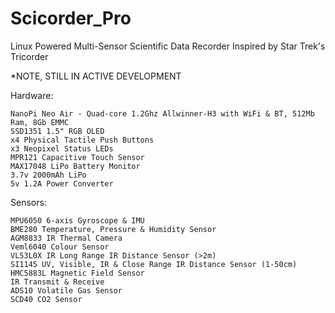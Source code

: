 # Scicorder_Pro
 Linux Powered Multi-Sensor Scientific Data Recorder
 Inspired by Star Trek's Tricorder


*NOTE, STILL IN ACTIVE DEVELOPMENT


Hardware:
```
NanoPi Neo Air - Quad-core 1.2Ghz Allwinner-H3 with WiFi & BT, 512Mb Ram, 8Gb EMMC
SSD1351 1.5" RGB OLED
x4 Physical Tactile Push Buttons
x3 Neopixel Status LEDs
MPR121 Capacitive Touch Sensor
MAX17048 LiPo Battery Monitor
3.7v 2000mAh LiPo
5v 1.2A Power Converter
```

Sensors:
```
MPU6050 6-axis Gyroscope & IMU
BME280 Temperature, Pressure & Humidity Sensor
AGM8833 IR Thermal Camera
Veml6040 Colour Sensor
VL53L0X IR Long Range IR Distance Sensor (>2m)
SI1145 UV, Visible, IR & Close Range IR Distance Sensor (1-50cm)
HMC5883L Magnetic Field Sensor
IR Transmit & Receive
ADS10 Volatile Gas Sensor
SCD40 CO2 Sensor
```
